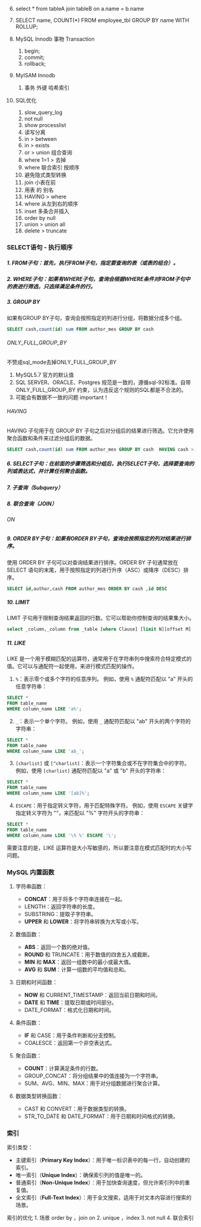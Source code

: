 
6.  select * from tableA join tableB on a.name = b.name
7.  SELECT name, COUNT(\*) FROM employee_tbl GROUP BY name WITH ROLLUP;

1.  MySQL Innodb 事物 Transaction
	1.  begin;
	2.  commit;
	3.  rollback;

2.  MyISAM Innodb
	1.  事务 外键 哈希索引

3.  SQL优化
	1.  slow_query_log
	2.  not null
	3.  show processlist
	4.  读写分离
	5.  in > between
	6.  in > exists
	7.  or > union 组合查询
	8.  where 1=1 > 去掉
	9.  where 联合索引 按顺序
	10.  避免隐式类型转换
	11.  join 小表在前
	12.  用表 的 别名
	13.  HAVING > where
	14.  where 从左到右的顺序
	15.  inset 多条合并插入
	16.  order by null
	17.  union > union all
	18.  delete > truncate



### SELECT语句 - 执行顺序

##### 1. FROM子句：首先，执行FROM子句，指定要查询的表（或表的组合）。



##### 2. WHERE子句：如果有WHERE子句，查询会根据WHERE条件对FROM子句中的表进行筛选，只选择满足条件的行。



##### 3. GROUP BY

如果有GROUP BY子句，查询会按照指定的列进行分组，将数据分成多个组。

```sql
SELECT cash,count(id) sum FROM author_mes GROUP BY cash  
```

###### ONLY_FULL_GROUP_BY

不赞成sql_mode去掉ONLY_FULL_GROUP_BY
1. MySQL5.7 官方的默认值
2. SQL SERVER、ORACLE、Postgres 规范是一致的，遵循sql-92标准。自带 ONLY_FULL_GROUP_BY 约束，认为违反这个规则的SQL都是不合法的。
3. 可能会有数据不一致的问题 important！

###### HAVING
HAVING 子句用于在 GROUP BY 子句之后对分组后的结果进行筛选。它允许使用聚合函数和条件来过滤分组后的数据。

```sql
SELECT cash,count(id) sum FROM author_mes GROUP BY cash  HAVING cash >100
```


##### 6. SELECT子句：在前面的步骤筛选和分组后，执行SELECT子句，选择要查询的列或表达式，并计算任何聚合函数。



##### 7. 子查询（Subquery）



##### 8. 联合查询（JOIN）
###### ON


##### 9. ORDER BY子句：如果有ORDER BY子句，查询会按照指定的列对结果进行排序。

使用 ORDER BY 子句可以对查询结果进行排序。ORDER BY 子句通常放在 SELECT 语句的末尾，用于按照指定的列进行升序（ASC）或降序（DESC）排序。
```sql
SELECT id,author,cash FROM author_mes ORDER BY cash ,id DESC
```

##### 10. LIMIT
LIMIT 子句用于限制查询结果返回的行数。它可以帮助你控制查询的结果集大小。

```sql
select _column,_column from _table [where Clause] [limit N][offset M]
```

##### 11. LIKE
LIKE 是一个用于模糊匹配的运算符，通常用于在字符串列中搜索符合特定模式的值。它可以与通配符一起使用，来进行模式匹配的操作。

1. `%`：表示零个或多个字符的任意序列。 例如，使用 `%` 通配符匹配以 "a" 开头的任意字符串：
    
```sql
SELECT *
FROM table_name
WHERE column_name LIKE 'a%';
```
    
2. `_`：表示一个单个字符。 例如，使用 `_` 通配符匹配以 "ab" 开头的两个字符的字符串：
    
```sql
SELECT *
FROM table_name
WHERE column_name LIKE 'ab_';
```
    
3. `[charlist]` 或 `[^charlist]`：表示一个字符集合或不在字符集合中的字符。 例如，使用 `[charlist]` 通配符匹配以 "a" 或 "b" 开头的字符串：
    
```sql
SELECT *
FROM table_name
WHERE column_name LIKE '[ab]%';
```
    
4. `ESCAPE`：用于指定转义字符，用于匹配特殊字符。 例如，使用 `ESCAPE` 关键字指定转义字符为 ""，来匹配以 "%" 字符开头的字符串：
    
```sql
SELECT *
FROM table_name
WHERE column_name LIKE '\% %' ESCAPE '\';
```
    

需要注意的是，LIKE 运算符是大小写敏感的，所以要注意在模式匹配时的大小写问题。


### MySQL 内置函数

1. 字符串函数：
    - **CONCAT**：用于将多个字符串连接在一起。
    - LENGTH：返回字符串的长度。
    - SUBSTRING：提取子字符串。
    - **UPPER** 和 **LOWER**：将字符串转换为大写或小写。

2. 数值函数：
    - **ABS**：返回一个数的绝对值。
    - **ROUND** 和 TRUNCATE：用于数值的四舍五入或截断。
    - **MIN** 和 **MAX**：返回一组数中的最小或最大值。
    - **AVG** 和 **SUM**：计算一组数的平均值和总和。

3. 日期和时间函数：
    - **NOW** 和 CURRENT_TIMESTAMP：返回当前日期和时间。
    - **DATE** 和 **TIME**：提取日期或时间部分。
    - DATE_FORMAT：格式化日期和时间。

4. 条件函数：
    - **IF** 和 CASE：用于条件判断和分支控制。
    - COALESCE：返回第一个非空表达式。

5. 聚合函数：
    - **COUNT**：计算满足条件的行数。
    - GROUP_CONCAT：将分组结果中的值连接为一个字符串。
    - SUM、AVG、MIN、MAX：用于对分组数据进行聚合计算。

6. 数据类型转换函数：
    - CAST 和 CONVERT：用于数据类型的转换。
    - STR_TO_DATE 和 DATE_FORMAT：用于日期和时间格式的转换。

### 索引

索引类型：

- 主键索引（**Primary Key Index**）：用于唯一标识表中的每一行，自动创建的索引。
- 唯一索引（**Unique Index**）：确保索引列的值是唯一的。
- 普通索引（**Non-Unique Index**）：用于加快查询速度，但允许索引列中的重复值。
- 全文索引（**Full-Text Index**）：用于全文搜索，适用于对文本内容进行搜索的场景。

索引的优化
	1.  场景 order by ，join on
	2.  unique ，index
	3.  not null
	4.  联合索引

